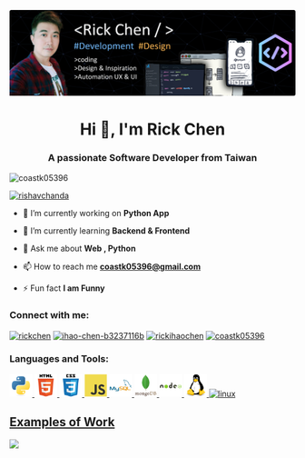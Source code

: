 ![Design and Development](github-banner.png)

<h1 align="center">Hi 👋, I'm Rick Chen</h1>
<h3 align="center">A passionate Software Developer from Taiwan</h3>


<p align="left"> <img src="https://komarev.com/ghpvc/?username=coastk05396&label=Profile%20views&color=0e75b6&style=flat" alt="coastk05396" /> </p>

<p align="left"> <a href="https://twitter.com/rickc_chen" target="blank"><img src="https://img.shields.io/twitter/follow/rickc_chen?logo=twitter&style=for-the-badge" alt="rishavchanda" /></a> </p>

- 🔭 I’m currently working on **Python App**

- 🌱 I’m currently learning **Backend & Frontend**

- 💬 Ask me about **Web , Python**

- 📫 How to reach me **coastk05396@gmail.com**

- ⚡ Fun fact **I am Funny**

<h3 align="left">Connect with me:</h3>
<p align="left">
<a href="https://twitter.com/rickc_chen" target="blank"><img align="center" src="https://raw.githubusercontent.com/rahuldkjain/github-profile-readme-generator/master/src/images/icons/Social/twitter.svg" alt="rickchen" height="30" width="40" /></a>
<a href="https://linkedin.com/in/ihao-chen-b3237116b" target="blank"><img align="center" src="https://raw.githubusercontent.com/rahuldkjain/github-profile-readme-generator/master/src/images/icons/Social/linked-in-alt.svg" alt="ihao-chen-b3237116b" height="30" width="40" /></a>
<a href="https://instagram.com/rickihaochen" target="blank"><img align="center" src="https://raw.githubusercontent.com/rahuldkjain/github-profile-readme-generator/master/src/images/icons/Social/instagram.svg" alt="rickihaochen" height="30" width="40" /></a>
<a href="https://www.youtube.com/" target="blank"><img align="center" src="https://raw.githubusercontent.com/rahuldkjain/github-profile-readme-generator/master/src/images/icons/Social/youtube.svg" alt="coastk05396" height="30" width="40" /></a> 
</p>



<h3 align="left">Languages and Tools:</h3>
<p align="left"> <a href="https://www.python.org" target="_blank" rel="noreferrer"> <img src="https://raw.githubusercontent.com/devicons/devicon/master/icons/python/python-original.svg" alt="python" width="40" height="40"/> <a href="https://www.w3.org/html/" target="_blank" rel="noreferrer"> <img src="https://raw.githubusercontent.com/devicons/devicon/master/icons/html5/html5-original-wordmark.svg" alt="html5" width="40" height="40"/> <a href="https://www.w3schools.com/css/" target="_blank" rel="noreferrer"> <img src="https://raw.githubusercontent.com/devicons/devicon/master/icons/css3/css3-original-wordmark.svg" alt="css3" width="40" height="40"/> </a> <a href="https://developer.mozilla.org/en-US/docs/Web/JavaScript" target="_blank" rel="noreferrer"> <img src="https://raw.githubusercontent.com/devicons/devicon/master/icons/javascript/javascript-original.svg" alt="javascript" width="40" height="40"/> </a> <a href="https://www.mysql.com/" target="_blank" rel="noreferrer"> <img src="https://raw.githubusercontent.com/devicons/devicon/master/icons/mysql/mysql-original-wordmark.svg" alt="mysql" width="40" height="40"/> <a href="https://www.mongodb.com/" target="_blank" rel="noreferrer"> <img src="https://raw.githubusercontent.com/devicons/devicon/master/icons/mongodb/mongodb-original-wordmark.svg" alt="mongodb" width="40" height="40"/> <a href="https://nodejs.org" target="_blank" rel="noreferrer"> <img src="https://raw.githubusercontent.com/devicons/devicon/master/icons/nodejs/nodejs-original-wordmark.svg" alt="nodejs" width="40" height="40"/> <a href="https://www.linux.org/" target="_blank" rel="noreferrer"> <img src="https://raw.githubusercontent.com/devicons/devicon/master/icons/linux/linux-original.svg" alt="linux" width="40" height="40"/> <img src="https://www.vectorlogo.zone/logos/pocoo_flask/pocoo_flask-ar21.svg" alt="linux" width="40" height="40" background-color:white/>

## Examples of Work
<img src="python.gif" width="512" >